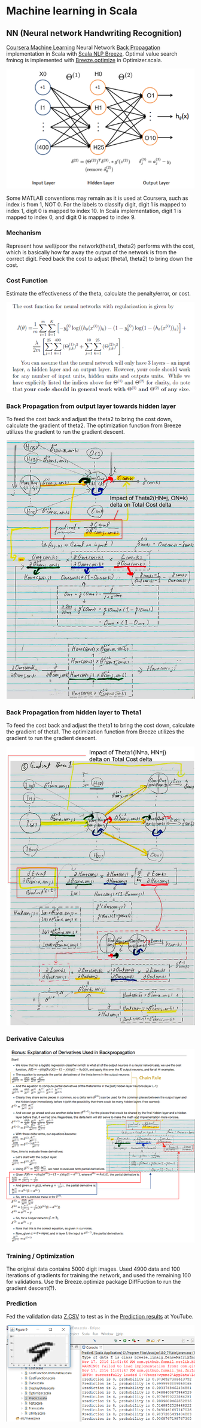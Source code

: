 # Machine learning in Scala

## NN (Neural network Handwriting Recognition)

[Coursera Machine Learning](https://www.coursera.org/learn/machine-learning/home) Neural Network [Back Propagation](https://www.coursera.org/learn/machine-learning/home/week/5) implementation in Scala with [Scala NLP Breeze](https://github.com/scalanlp/breeze). Optimal value search fmincg is implemented with [Breeze.optimize](https://github.com/scalanlp/breeze/wiki/Quickstart#breezeoptimize) in Optimizer.scala.

![NN](https://github.com/oonisim/Scala-ML/blob/master/NN/TwoLayerNeuralNetBackpropagation.png)

Some MATLAB conventions may remain as it is used at Coursera, such as index is from 1, NOT 0. For the labels to classify digit, digit 1 is mapped to index 1, digit 0 is mapped to index 10. In Scala implementation, digit 1 is mapped to index 0, and digit 0 is mapped to index 9.

### Mechanism

Represent how well/poor the network(theta1, theta2) performs with the cost, which is basically how far away the output of the network is from the correct digit. Feed back the cost to adjust (theta1, theta2) to bring down the cost.

### Cost Function

Estimate the effectiveness of the theta, calculate the penalty/error, or cost.

![Cost Function](https://github.com/oonisim/Scala-ML/blob/master/NN/NNCostFunction.png)

### Back Propagation from output layer towards hidden layer

To feed the cost back and adjust the theta2 to bring the cost down, calculate the gradient of theta2. The optimization function from Breeze utilizes the gradient to run the gradient descent.

![Backpopagation Theta2](https://github.com/oonisim/Scala-ML/blob/master/NN/Theta2Gradient.png)

### Back Propagation from hidden layer to Theta1 

To feed the cost back and adjust the theta1 to bring the cost down, calculate the gradient of theta1. The optimization function from Breeze utilizes the gradient to run the gradient descent.

![Backpropagation Theta2](https://github.com/oonisim/Scala-ML/blob/master/NN/Theta1Gradient.png)

### Derivative Calculus

![Derivative](https://github.com/oonisim/Scala-ML/blob/master/NN/BPGradientCalculation.png)

### Training / Optimization

The original data contains 5000 digit images. Used 4900 data and 100 iterations of gradients for training the network, and used the remaining 100 for validations. Use the Breeze.optimize package DiffFuction to run the gradient descent(?).

### Prediction

Fed the validation data [Z.CSV](https://github.com/oonisim/Scala-ML/blob/master/NN/src/main/resources/Z.csv) to test as in the [Prediction results](https://youtu.be/3Oex8lODuLY) at YouTube.

![Result](https://github.com/oonisim/Scala-ML/blob/master/NN/Result.png)
